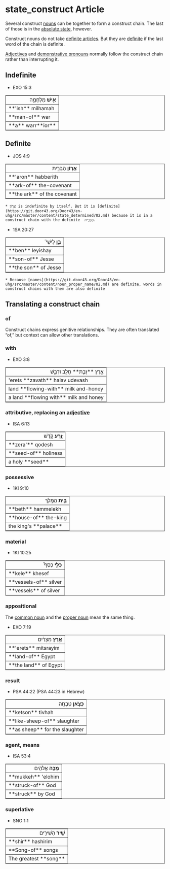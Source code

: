 # state_construct Article
Several construct [nouns](https://git.door43.org/Door43/en-uhg/src/master/content/noun/02.md) can be together to form a construct chain. The last of those is in the [absolute state](https://git.door43.org/Door43/en-uhg/src/master/content/state_absolute/02.md), however.

Construct nouns do not take [definite articles](https://git.door43.org/Door43/en-uhg/src/master/content/particle_definite_article/02.md). But they are [definite](https://git.door43.org/Door43/en-uhg/src/master/content/state_determined/02.md) if the last word of the chain is definite. 

[Adjectives](https://git.door43.org/Door43/en-uhg/src/master/content/adjective/02.md) and [demonstrative pronouns](https://git.door43.org/Door43/en-uhg/src/master/content/pronoun_demonstrative/02.md) normally follow the construct chain rather than interrupting it. 

## Indefinite

* EXO 15:3
<table border="1" class="docutils">
<colgroup>
<col width="100%" />
</colgroup>
<tbody valign="top">
<tr class="row-odd" align="right"><td><b>אִ֣ישׁ</b> מִלְחָמָ֑ה</td>
</tr>
<tr class="row-even"><td>**'ish** milhamah</td>
</tr>
<tr class="row-odd"><td>**man-of** war</td>
</tr>
<tr class="row-even"><td>**a** warr**ior**</td>
</tr>
</tbody>
</table>

## Definite

* JOS 4:9
<table border="1" class="docutils">
<colgroup>
<col width="100%" />
</colgroup>
<tbody valign="top">
<tr class="row-odd" align="right"><td><b>אֲר֣וֹן</b> הַבְּרִ֑ית</td>
</tr>
<tr class="row-even"><td>**'aron** habberith</td>
</tr>
<tr class="row-odd"><td>**ark-of** the-covenant</td>
</tr>
<tr class="row-even"><td>**the ark** of the covenant</td>
</tr>
</tbody>
</table>

    * אֲר֣וֹן is indefinite by itself. But it is [definite](https://git.door43.org/Door43/en-uhg/src/master/content/state_determined/02.md) because it is in a construct chain with the definite  הַבְּרִ֑ית.

* 1SA 20:27 
<table border="1" class="docutils">
<colgroup>
<col width="100%" />
</colgroup>
<tbody valign="top">
<tr class="row-odd" align="right"><td><b>בֵּ֣ן</b> לְיִשַׁי֮</td>
</tr>
<tr class="row-even"><td>**ben** leyishay</td>
</tr>
<tr class="row-odd"><td>**son-of** Jesse</td>
</tr>
<tr class="row-even"><td>**the son** of Jesse</td>
</tr>
</tbody>
</table>

    * Because [names](https://git.door43.org/Door43/en-uhg/src/master/content/noun_proper_name/02.md) are definite, words in construct chains with them are also definite

## Translating a construct chain

### of 

Construct chains express genitive relationships. They are often translated “of,” but context can allow other translations.

### with

* EXO 3:8
<table border="1" class="docutils">
<colgroup>
<col width="100%" />
</colgroup>
<tbody valign="top">
<tr class="row-odd" align="right"><td>אֶ֛רֶץ **זָבַ֥ת** חָלָ֖ב וּדְבָ֑שׁ</td>
</tr>
<tr class="row-even"><td>'erets **zavath** halav udevash</td>
</tr>
<tr class="row-odd"><td>land **flowing-with** milk and-honey</td>
</tr>
<tr class="row-even"><td>a land **flowing with** milk and honey</td>
</tr>
</tbody>
</table>

### attributive, replacing an [adjective](https://git.door43.org/Door43/en-uhg/src/master/content/adjective/02.md#attributive)

* ISA 6:13
<table border="1" class="docutils">
<colgroup>
<col width="100%" />
</colgroup>
<tbody valign="top">
<tr class="row-odd" align="right"><td><b>זֶ֥רַע</b> קֹ֖דֶשׁ</td>
</tr>
<tr class="row-even"><td>**zera'** qodesh</td>
</tr>
<tr class="row-odd"><td>**seed-of** holiness</td>
</tr>
<tr class="row-even"><td>a holy **seed**</td>
</tr>
</tbody>
</table>

### possessive

* 1KI 9:10
<table border="1" class="docutils">
<colgroup>
<col width="100%" />
</colgroup>
<tbody valign="top">
<tr class="row-odd" align="right"><td><b>בֵּ֥ית</b> הַמֶּֽלֶךְ</td>
</tr>
<tr class="row-even"><td>**beth** hammelekh</td>
</tr>
<tr class="row-odd"><td>**house-of** the-king</td>
</tr>
<tr class="row-even"><td>the king's **palace**</td>
</tr>
</tbody>
</table>

### material

* 1KI 10:25
<table border="1" class="docutils">
<colgroup>
<col width="100%" />
</colgroup>
<tbody valign="top">
<tr class="row-odd" align="right"><td><b>כְּלֵ֣י</b> כֶסֶף֩</td>
</tr>
<tr class="row-even"><td>**kele** khesef</td>
</tr>
<tr class="row-odd"><td>**vessels-of** silver</td>
</tr>
<tr class="row-even"><td>**vessels** of silver</td>
</tr>
</tbody>
</table>

### appositional 

The [common noun](https://git.door43.org/Door43/en-uhg/src/master/content/noun_common/02.md) and the [proper noun](https://git.door43.org/Door43/en-uhg/src/master/content/noun_proper_name/02.md) mean the same thing.

* EXO  7:19
<table border="1" class="docutils">
<colgroup>
<col width="100%" />
</colgroup>
<tbody valign="top">
<tr class="row-odd" align="right"><td><b>אֶ֣רֶץ</b> מִצְרַ֔יִם</td>
</tr>
<tr class="row-even"><td>**'erets** mitsrayim</td>
</tr>
<tr class="row-odd"><td>**land-of** Egypt</td>
</tr>
<tr class="row-even"><td>**the land** of Egypt</td>
</tr>
</tbody>
</table>

### result

* PSA 44:22 (PSA 44:23 in Hebrew)
<table border="1" class="docutils">
<colgroup>
<col width="100%" />
</colgroup>
<tbody valign="top">
<tr class="row-odd" align="right"><td><b>כְּצֹ֣אן</b> טִבְחָֽה</td>
</tr>
<tr class="row-even"><td>**ketson** tivhah</td>
</tr>
<tr class="row-odd"><td>**like-sheep-of** slaughter</td>
</tr>
<tr class="row-even"><td>**as sheep** for the slaughter</td>
</tr>
</tbody>
</table>

### agent, means

* ISA 53:4
<table border="1" class="docutils">
<colgroup>
<col width="100%" />
</colgroup>
<tbody valign="top">
<tr class="row-odd" align="right"><td><b>מֻכֵּ֥ה</b> אֱלֹהִ֖ים</td>
</tr>
<tr class="row-even"><td>**mukkeh** 'elohim</td>
</tr>
<tr class="row-odd"><td>**struck-of** God</td>
</tr>
<tr class="row-even"><td>**struck** by God</td>
</tr>
</tbody>
</table>

### superlative

* SNG 1:1
<table border="1" class="docutils">
<colgroup>
<col width="100%" />
</colgroup>
<tbody valign="top">
<tr class="row-odd" align="right"><td><b>שִׁ֥יר</b> הַשִּׁירִ֖ים</td>
</tr>
<tr class="row-even"><td>**shir** hashirim</td>
</tr>
<tr class="row-odd"><td>**Song-of** songs</td>
</tr>
<tr class="row-even"><td>The greatest **song**</td>
</tr>
</tbody>
</table>